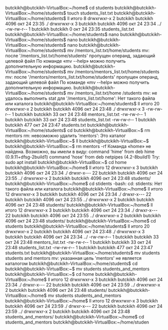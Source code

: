 
butckikh@butckikh-VirtualBox:~/home$ cd students
butckikh@butckikh-VirtualBox:~/home/students$ touch students_list.txt
butckikh@butckikh-VirtualBox:~/home/students$ ll
итого 8
drwxrwxr-x 2 butckikh butckikh 4096 окт 24 23:35 ./
drwxrwxr-x 3 butckikh butckikh 4096 окт 24 23:34 ../
-rw-rw-r-- 1 butckikh butckikh    0 окт 24 23:35 students_list.txt
butckikh@butckikh-VirtualBox:~/home/students$ nano
butckikh@butckikh-VirtualBox:~/home/students$ nano
butckikh@butckikh-VirtualBox:~/home/students$ nano
butckikh@butckikh-VirtualBox:~/home/students$ mv /mentors_list.txt/home/students
mv: после '/mentors_list.txt/home/students' пропущен операнд, задающий целевой файл
По команде «mv --help» можно получить дополнительную информацию.
butckikh@butckikh-VirtualBox:~/home/students$ mv /mentors/mentors_list.txt/home/students
mv: после '/mentors/mentors_list.txt/home/students' пропущен операнд, задающий целевой файл
По команде «mv --help» можно получить дополнительную информацию.
butckikh@butckikh-VirtualBox:~/home/students$ mv /mentors_list.txt/home /students
mv: не удалось выполнить stat для '/mentors_list.txt/home': Нет такого файла или каталога
butckikh@butckikh-VirtualBox:~/home/students$ ll
итого 20
drwxrwxr-x 2 butckikh butckikh 4096 окт 24 23:48 ./
drwxrwxr-x 3 
-rw-rw-r-- 1 butckikh butckikh   33 окт 24 23:48 mentors_list.txt
-rw-rw-r-- 1 butckikh butckikh   33 окт 24 23:48 students_list.txt
-rw-rw-r-- 1 butckikh butckikh  477 окт 24 23:47 students.txt
butckikh@butckikh-VirtualBox:~/home/students$ cd
butckikh@butckikh-VirtualBox:~$ rm mentors
rm: невозможно удалить 'mentors': Это каталог
butckikh@butckikh-VirtualBox:~$ ll
butckikh@butckikh-VirtualBox:~$ 
butckikh@butckikh-VirtualBox:~$ rm mentors -rf
Команда «home» не найдена. Возможно, вы имели в виду:
  command 'hime' from deb hime (0.9.11+dfsg-2build1)
  command 'hose' from deb netpipes (4.2-8build1)
Try: sudo apt install <deb name>
butckikh@butckikh-VirtualBox:~$ cd home
butckikh@butckikh-VirtualBox:~/home$ ll
итого 12
drwxrwxr-x  3 butckikh butckikh 4096 окт 24 23:34 ./
drwxr-x--- 22 butckikh butckikh 4096 окт 24 23:55 ../
drwxrwxr-x  2 butckikh butckikh 4096 окт 24 23:48 students/
butckikh@butckikh-VirtualBox:~/home$ cd stidents
-bash: cd: stidents: Нет такого файла или каталога
butckikh@butckikh-VirtualBox:~/home$ ll
итого 12
drwxrwxr-x  3 butckikh butckikh 4096 окт 24 23:34 ./
drwxr-x--- 22 butckikh butckikh 4096 окт 24 23:55 ../
drwxrwxr-x  2 butckikh butckikh 4096 окт 24 23:48 students/
butckikh@butckikh-VirtualBox:~/home$ ll
итого 12
drwxrwxr-x  3 butckikh butckikh 4096 окт 24 23:34 ./
drwxr-x--- 22 butckikh butckikh 4096 окт 24 23:55 ../
drwxrwxr-x  2 butckikh butckikh 4096 окт 24 23:48 students/
butckikh@butckikh-VirtualBox:~/home$ cd students
butckikh@butckikh-VirtualBox:~/home/students$ ll
итого 20
drwxrwxr-x 2 butckikh butckikh 4096 окт 24 23:48 ./
drwxrwxr-x 3 butckikh butckikh 4096 окт 24 23:34 ../
-rw-rw-r-- 1 butckikh butckikh   33 окт 24 23:48 mentors_list.txt
-rw-rw-r-- 1 butckikh butckikh   33 окт 24 23:48 students_list.txt
-rw-rw-r-- 1 butckikh butckikh  477 окт 24 23:47 students.txt
butckikh@butckikh-VirtualBox:~/home/students$ mv students students and mentors
mv: указанная цель 'mentors' не является каталогом
butckikh@butckikh-VirtualBox:~/home/students$ cd
butckikh@butckikh-VirtualBox:~$ mv students students_and_mentors
butckikh@butckikh-VirtualBox:~$ cd home
butckikh@butckikh-VirtualBox:~/home$ ll
итого 12
drwxrwxr-x  3 butckikh butckikh 4096 окт 24 23:34 ./
drwxr-x--- 22 butckikh butckikh 4096 окт 24 23:59 ../
drwxrwxr-x  2 butckikh butckikh 4096 окт 24 23:48 students/
butckikh@butckikh-VirtualBox:~/home$ mv students students_and_mentors
butckikh@butckikh-VirtualBox:~/home$ ll
итого 12
drwxrwxr-x  3 butckikh butckikh 4096 окт 24 23:59 ./
drwxr-x--- 22 butckikh butckikh 4096 окт 24 23:59 ../
drwxrwxr-x  2 butckikh butckikh 4096 окт 24 23:48 students_and_mentors/
butckikh@butckikh-VirtualBox:~/home$ cd students_and_mentors
butckikh@butckikh-VirtualBox:~/home/studen
